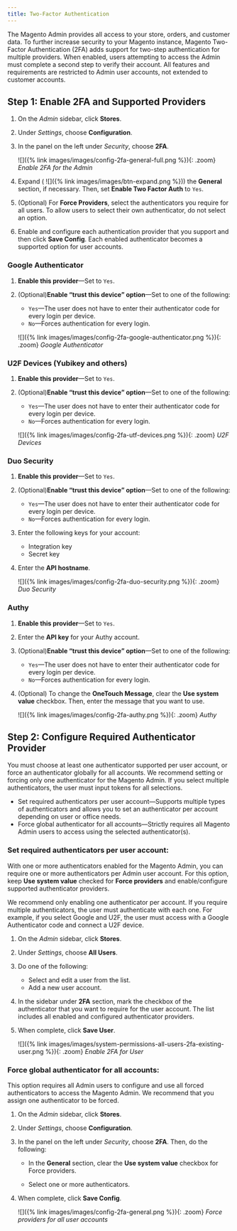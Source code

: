 ```yaml
---
title: Two-Factor Authentication
---
```


The Magento Admin provides all access to your store, orders, and customer data. To further increase security to your Magento instance, Magento Two-Factor Authentication (2FA) adds support for two-step authentication for multiple providers. When enabled, users attempting to access the Admin must complete a second step to verify their account. All features and requirements are restricted to Admin user accounts, not extended to customer accounts.

## Step 1: Enable 2FA and Supported Providers

1. On the _Admin_ sidebar, click **Stores**.

1. Under _Settings_, choose **Configuration**.

1. In the panel on the left under _Security_, choose **2FA**.

    ![]({% link images/images/config-2fa-general-full.png %}){: .zoom}
    _Enable 2FA for the Admin_

1. Expand ( ![]({% link images/images/btn-expand.png %})) the **General** section, if necessary. Then, set **Enable Two Factor Auth** to `Yes`.

1. (Optional) For **Force Providers**, select the authenticators you require for all users. To allow users to select their own authenticator, do not select an option.

1. Enable and configure each authentication provider that you support and then click **Save Config**. Each enabled authenticator becomes a supported option for user accounts.

### Google Authenticator

1. **Enable this provider**—Set to `Yes`.

1. (Optional)**Enable “trust this device” option**—Set to one of the following:

    - `Yes`—The user does not have to enter their authenticator code for every login per device.
    - `No`—Forces authentication for every login.

    ![]({% link images/images/config-2fa-google-authenticator.png %}){: .zoom}
    _Google Authenticator_

### U2F Devices (Yubikey and others)

1. **Enable this provider**—Set to `Yes`.

1. (Optional)**Enable “trust this device” option**—Set to one of the following:

    - `Yes`—The user does not have to enter their authenticator code for every login per device.
    - `No`—Forces authentication for every login.

    ![]({% link images/images/config-2fa-utf-devices.png %}){: .zoom}
    _U2F Devices_

### Duo Security

1. **Enable this provider**—Set to `Yes`.

1. (Optional)**Enable “trust this device” option**—Set to one of the following:

    - `Yes`—The user does not have to enter their authenticator code for every login per device.
    - `No`—Forces authentication for every login.

1. Enter the following keys for your account:

    - Integration key
    - Secret key

1. Enter the **API hostname**.

    ![]({% link images/images/config-2fa-duo-security.png %}){: .zoom}
    _Duo Security_

### Authy

1. **Enable this provider**—Set to `Yes`.

1. Enter the **API key** for your Authy account.

1. (Optional)**Enable “trust this device” option**—Set to one of the following:

    - `Yes`—The user does not have to enter their authenticator code for every login per device.
    - `No`—Forces authentication for every login.

1. (Optional) To change the **OneTouch Message**, clear the **Use system value** checkbox. Then, enter the message that you want to use.

    ![]({% link images/images/config-2fa-authy.png %}){: .zoom}
    _Authy_

## Step 2: Configure Required Authenticator Provider

You must choose at least one authenticator supported per user account, or force an authenticator globally for all accounts. We recommend setting or forcing only one authenticator for the Magento Admin. If you select multiple authenticators, the user must input tokens for all selections.

- Set required authenticators per user account—Supports multiple types of authenticators and allows you to set an authenticator per account depending on user or office needs.
- Force global authenticator for all accounts—Strictly requires all Magento Admin users to access using the selected authenticator(s).

### Set required authenticators per user account:

With one or more authenticators enabled for the Magento Admin, you can require one or more authenticators per Admin user account. For this option, keep **Use system value** checked for **Force providers** and enable/configure supported authenticator providers.

We recommend only enabling one authenticator per account. If you require multiple authenticators, the user must authenticate with each one. For example, if you select Google and U2F, the user must access with a Google Authenticator code and connect a U2F device.

1. On the _Admin_ sidebar, click **Stores**.

1. Under _Settings_, choose **All Users**.

1. Do one of the following:

    - Select and edit a user from the list.
    - Add a new user account.

1. In the sidebar under **2FA** section, mark the checkbox of the authenticator that you want to require for the user account. The list includes all enabled and configured authenticator providers.

1. When complete, click **Save User**.

    ![]({% link images/images/system-permissions-all-users-2fa-existing-user.png %}){: .zoom}
    _Enable 2FA for User_

### Force global authenticator for all accounts:

This option requires all Admin users to configure and use all forced authenticators to access the Magento Admin. We recommend that you assign one authenticator to be forced.

1. On the _Admin_ sidebar, click **Stores**.

1. Under _Settings_, choose **Configuration**.

1. In the panel on the left under _Security_, choose **2FA**. Then, do the following:

    - In the **General** section, clear the **Use system value** checkbox for Force providers.

    - Select one or more authenticators.

1. When complete, click **Save Config**.

    ![]({% link images/images/config-2fa-general.png %}){: .zoom}
    _Force providers for all user accounts_
